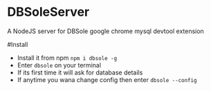 # DBSoleServer
A NodeJS server for DBSole google chrome mysql devtool extension

#Install
  - Install it from npm `npm i dbsole -g`
  - Enter `dbsole` on your terminal
  - If its first time it will ask for database details
  - If anytime you wana change config then enter `dbsole --config` 
  
